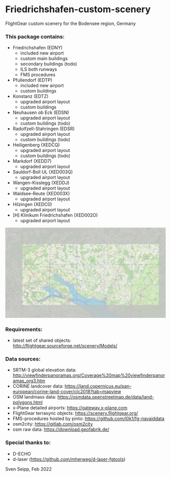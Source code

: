 # Friedrichshafen-custom-scenery
FlightGear custom scenery for the Bodensee region, Germany

### This package contains:

*  Friedrichshafen (EDNY)
	* included new airport
	* custom main buildings
	* secondary buildings (todo)
	* ILS both runways
	* FMS procedures
* Pfullendorf (EDTP)
	* included new airport
	* custom buildings
* Konstanz (EDTZ)
	* upgraded airport layout
	* custom buildings
* Neuhausen ob Eck (EDSN)
	* upgraded airport layout
	* custom buildings (todo)
* Radolfzell-Stahringen (EDSR)
	* upgraded airport layout
	* custom buildings (todo)
* Heiligenberg (XEDCQ)
	* upgraded airport layout
	* custom buildings (todo)
* Markdorf (XEDD7)
	* upgraded airport layout
* Sauldorf-Boll UL (XED003Q)
	* upgraded airport layout
* Wangen-Kisslegg (XEDDJ)
	* upgraded airport layout
* Waldsee-Reute (XED003X)
	* upgraded airport layout
* Hilzingen (XEDC0)
	* upgraded airport layout
* [H] Klinikum Friedrichshafen (XED002O)
	* upgraded airport layout
        
![Coverage](coverage.jpg)
        
### Requirements:

* latest set of shared objects:
	http://flightgear.sourceforge.net/scenery/Models/
        
### Data sources:

* SRTM-3 global elevation data:
	http://viewfinderpanoramas.org/Coverage%20map%20viewfinderpanoramas_org3.htm
* CORINE landcover data:
	https://land.copernicus.eu/pan-european/corine-land-cover/clc2018?tab=mapview
* OSM landmass data:
	https://osmdata.openstreetmap.de/data/land-polygons.html
* x-Plane detailed airports:
	https://gateway.x-plane.com
* FlightGear terrasync objects:
	https://scenery.flightgear.org/
* FMS-procedures hosted by pinto:
	https://github.com/l0k1/fg-navaiddata
* osm2city:
	https://gitlab.com/osm2city
* osm raw data:
	https://download.geofabrik.de/

### Special thanks to:

* D-ECHO
* d-laser (https://github.com/mherweg/d-laser-fgtools)
    
    
Sven Seipp, Feb 2022
